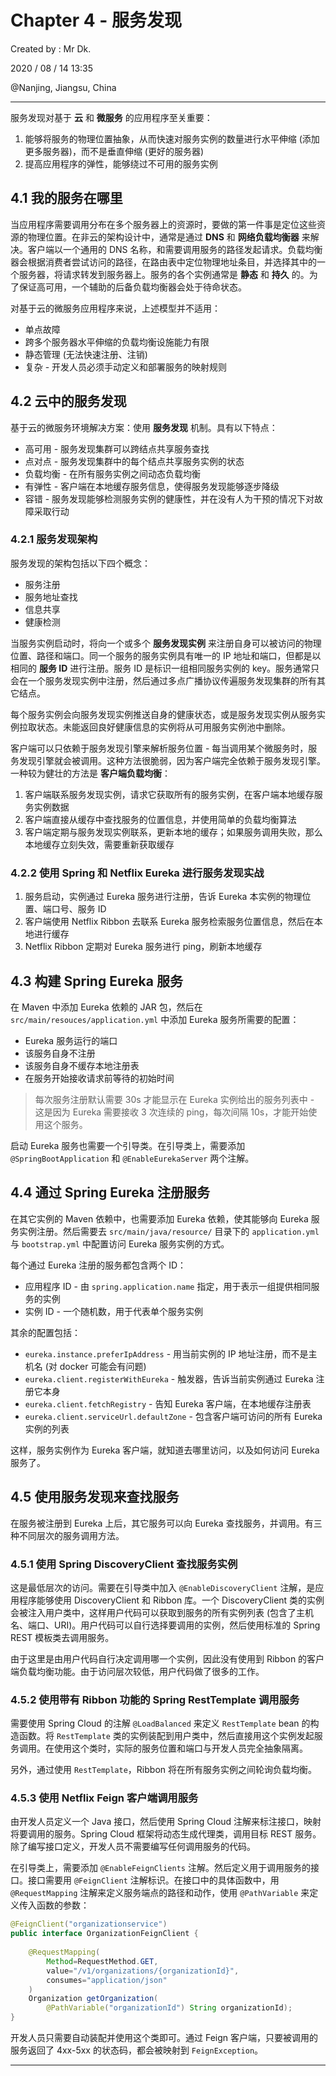 # Chapter 4 - 服务发现

Created by : Mr Dk.

2020 / 08 / 14 13:35

@Nanjing, Jiangsu, China

---

服务发现对基于 **云** 和 **微服务** 的应用程序至关重要：

1. 能够将服务的物理位置抽象，从而快速对服务实例的数量进行水平伸缩 (添加更多服务器)，而不是垂直伸缩 (更好的服务器)
2. 提高应用程序的弹性，能够绕过不可用的服务实例

## 4.1 我的服务在哪里

当应用程序需要调用分布在多个服务器上的资源时，要做的第一件事是定位这些资源的物理位置。在非云的架构设计中，通常是通过 **DNS** 和 **网络负载均衡器** 来解决。客户端以一个通用的 DNS 名称，和需要调用服务的路径发起请求。负载均衡器会根据消费者尝试访问的路径，在路由表中定位物理地址条目，并选择其中的一个服务器，将请求转发到服务器上。服务的各个实例通常是 **静态** 和 **持久** 的。为了保证高可用，一个辅助的后备负载均衡器会处于待命状态。

对基于云的微服务应用程序来说，上述模型并不适用：

* 单点故障
* 跨多个服务器水平伸缩的负载均衡设施能力有限
* 静态管理 (无法快速注册、注销)
* 复杂 - 开发人员必须手动定义和部署服务的映射规则

## 4.2 云中的服务发现

基于云的微服务环境解决方案：使用 **服务发现** 机制。具有以下特点：

* 高可用 - 服务发现集群可以跨结点共享服务查找
* 点对点 - 服务发现集群中的每个结点共享服务实例的状态
* 负载均衡 - 在所有服务实例之间动态负载均衡
* 有弹性 - 客户端在本地缓存服务信息，使得服务发现能够逐步降级
* 容错 - 服务发现能够检测服务实例的健康性，并在没有人为干预的情况下对故障采取行动

### 4.2.1 服务发现架构

服务发现的架构包括以下四个概念：

* 服务注册
* 服务地址查找
* 信息共享
* 健康检测

当服务实例启动时，将向一个或多个 **服务发现实例** 来注册自身可以被访问的物理位置、路径和端口。同一个服务的服务实例具有唯一的 IP 地址和端口，但都是以相同的 **服务 ID** 进行注册。服务 ID 是标识一组相同服务实例的 key。服务通常只会在一个服务发现实例中注册，然后通过多点广播协议传遍服务发现集群的所有其它结点。

每个服务实例会向服务发现实例推送自身的健康状态，或是服务发现实例从服务实例拉取状态。未能返回良好健康信息的实例将从可用服务实例池中删除。

客户端可以只依赖于服务发现引擎来解析服务位置 - 每当调用某个微服务时，服务发现引擎就会被调用。这种方法很脆弱，因为客户端完全依赖于服务发现引擎。一种较为健壮的方法是 **客户端负载均衡**：

1. 客户端联系服务发现实例，请求它获取所有的服务实例，在客户端本地缓存服务实例数据
2. 客户端直接从缓存中查找服务的位置信息，并使用简单的负载均衡算法
3. 客户端定期与服务发现实例联系，更新本地的缓存；如果服务调用失败，那么本地缓存立刻失效，需要重新获取缓存

### 4.2.2 使用 Spring 和 Netflix Eureka 进行服务发现实战

1. 服务启动，实例通过 Eureka 服务进行注册，告诉 Eureka 本实例的物理位置、端口号、服务 ID
2. 客户端使用 Netflix Ribbon 去联系 Eureka 服务检索服务位置信息，然后在本地进行缓存
3. Netflix Ribbon 定期对 Eureka 服务进行 ping，刷新本地缓存

## 4.3 构建 Spring Eureka 服务

在 Maven 中添加 Eureka 依赖的 JAR 包，然后在 `src/main/resouces/application.yml` 中添加 Eureka 服务所需要的配置：

* Eureka 服务运行的端口
* 该服务自身不注册
* 该服务自身不缓存本地注册表
* 在服务开始接收请求前等待的初始时间

> 每次服务注册默认需要 30s 才能显示在 Eureka 实例给出的服务列表中 - 这是因为 Eureka 需要接收 3 次连续的 ping，每次间隔 10s，才能开始使用这个服务。

启动 Eureka 服务也需要一个引导类。在引导类上，需要添加 `@SpringBootApplication` 和 `@EnableEurekaServer` 两个注解。

## 4.4 通过 Spring Eureka 注册服务

在其它实例的 Maven 依赖中，也需要添加 Eureka 依赖，使其能够向 Eureka 服务实例注册。然后需要去 `src/main/java/resource/` 目录下的 `application.yml` 与 `bootstrap.yml` 中配置访问 Eureka 服务实例的方式。

每个通过 Eureka 注册的服务都包含两个 ID：

* 应用程序 ID - 由 `spring.application.name` 指定，用于表示一组提供相同服务的实例
* 实例 ID - 一个随机数，用于代表单个服务实例

其余的配置包括：

* `eureka.instance.preferIpAddress` - 用当前实例的 IP 地址注册，而不是主机名 (对 docker 可能会有问题)
* `eureka.client.registerWithEureka` - 触发器，告诉当前实例通过 Eureka 注册它本身
* `eureka.client.fetchRegistry` - 告知 Eureka 客户端，在本地缓存注册表
* `eureka.client.serviceUrl.defaultZone` - 包含客户端可访问的所有 Eureka 实例的列表

这样，服务实例作为 Eureka 客户端，就知道去哪里访问，以及如何访问 Eureka 服务了。

## 4.5 使用服务发现来查找服务

在服务被注册到 Eureka 上后，其它服务可以向 Eureka 查找服务，并调用。有三种不同层次的服务调用方法。

### 4.5.1 使用 Spring DiscoveryClient 查找服务实例

这是最低层次的访问。需要在引导类中加入 `@EnableDiscoveryClient` 注解，是应用程序能够使用 DiscoveryClient 和 Ribbon 库。一个 DiscoveryClient 类的实例会被注入用户类中，这样用户代码可以获取到服务的所有实例列表 (包含了主机名、端口、URI)。用户代码可以自行选择要调用的实例，然后使用标准的 Spring REST 模板类去调用服务。

由于这里是由用户代码自行决定调用哪一个实例，因此没有使用到 Ribbon 的客户端负载均衡功能。由于访问层次较低，用户代码做了很多的工作。

### 4.5.2 使用带有 Ribbon 功能的 Spring RestTemplate 调用服务

需要使用 Spring Cloud 的注解 `@LoadBalanced` 来定义 `RestTemplate` bean 的构造函数。将 `RestTemplate` 类的实例装配到用户类中，然后直接用这个实例发起服务调用。在使用这个类时，实际的服务位置和端口与开发人员完全抽象隔离。

另外，通过使用 `RestTemplate`，Ribbon 将在所有服务实例之间轮询负载均衡。

### 4.5.3 使用 Netflix Feign 客户端调用服务

由开发人员定义一个 Java 接口，然后使用 Spring Cloud 注解来标注接口，映射将要调用的服务。Spring Cloud 框架将动态生成代理类，调用目标 REST 服务。除了编写接口定义，开发人员不需要编写任何调用服务的代码。

在引导类上，需要添加 `@EnableFeignClients` 注解。然后定义用于调用服务的接口。接口需要用 `@FeignClient` 注解标识。在接口中的具体函数中，用 `@RequestMapping` 注解来定义服务端点的路径和动作，使用 `@PathVariable` 来定义传入函数的参数：

```java
@FeignClient("organizationservice")
public interface OrganizationFeignClient {
    
    @RequestMapping(
    	Method=RequestMethod.GET,
        value="/v1/organizations/{organizationId}",
        consumes="application/json"
    )
    Organization getOrganization(
        @PathVariable("organizationId") String organizationId);
}
```

开发人员只需要自动装配并使用这个类即可。通过 Feign 客户端，只要被调用的服务返回了 4xx-5xx 的状态码，都会被映射到 `FeignException`。

---

